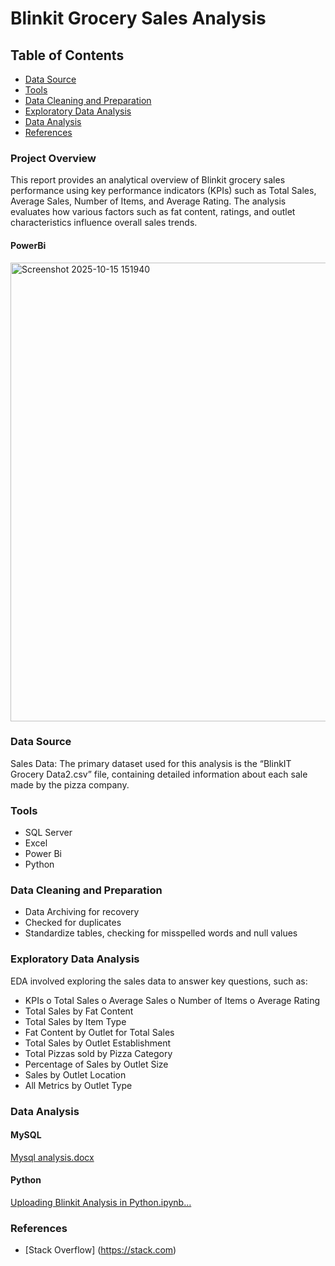 # Blinkit Grocery Sales Analysis
## Table of Contents
-	[Data Source](#data-source)
-	[Tools](#tools)
-	[Data Cleaning and Preparation](#data-cleaning-and-preparation)
-	[Exploratory Data Analysis](#exploratory-data-analysis)
-	[Data Analysis](#data-analysis)
-	[References](#references)

### Project Overview
This report provides an analytical overview of Blinkit grocery sales performance using key performance indicators (KPIs) such as Total Sales, Average Sales, Number of Items, and Average Rating. The analysis evaluates how various factors such as fat content, ratings, and outlet characteristics influence overall sales trends.
#### PowerBi
<img width="1314" height="734" alt="Screenshot 2025-10-15 151940" src="https://github.com/user-attachments/assets/de124a81-f70a-4374-acaa-4ffa907b9240" />

### Data Source
Sales Data: The primary dataset used for this analysis is the “BlinkIT Grocery Data2.csv” file, containing detailed information about each sale made by the pizza company.

### Tools	
-	SQL Server
-	Excel
-	Power Bi
-	Python
### Data Cleaning and Preparation	
-	Data Archiving for recovery
-	Checked for duplicates
-	Standardize tables, checking for misspelled words and null values
### Exploratory Data Analysis
EDA involved exploring the sales data to answer key questions, such as:
-	KPIs
o	Total Sales
o	Average Sales
o	Number of Items
o	Average Rating
-	Total Sales by Fat Content
-	Total Sales by Item Type
-	Fat Content by Outlet for Total Sales
-	Total Sales by Outlet Establishment
-	Total Pizzas sold by Pizza Category
-	Percentage of Sales by Outlet Size
-	Sales by Outlet Location
-	All Metrics by Outlet Type 
### Data Analysis
#### MySQL
[Mysql analysis.docx](https://github.com/user-attachments/files/22930738/Mysql.analysis.docx)

#### Python
[Uploading Blinkit Analysis in Python.ipynb…]()

### References
-	[Stack Overflow] (https://stack.com)

